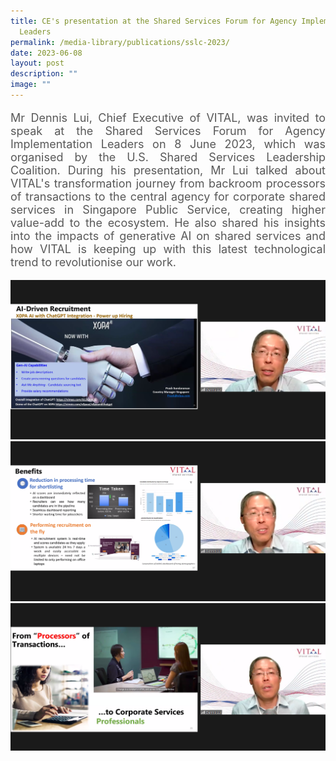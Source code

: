 ```yaml
---
title: CE's presentation at the Shared Services Forum for Agency Implementation
  Leaders
permalink: /media-library/publications/sslc-2023/
date: 2023-06-08
layout: post
description: ""
image: ""
---
```

<p style="font-size: 18px;color:#585858;text-align:justify;">
Mr Dennis Lui, Chief Executive of VITAL, was invited to speak at the Shared Services Forum for Agency Implementation Leaders on 8 June 2023, which was organised by the U.S. Shared Services Leadership Coalition. During his presentation, Mr Lui talked about VITAL's transformation journey from backroom processors of transactions to the central agency for corporate shared services in Singapore Public Service, creating higher value-add to the ecosystem. He also shared his insights into the impacts of generative AI on shared services and how VITAL is keeping up with this latest technological trend to revolutionise our work.
</p>



<img src="/images/Media/sslc 1.png">
<br>
<img src="/images/Media/sslc 2.png">
<br>
<img src="/images/Media/sslc 3.png">
